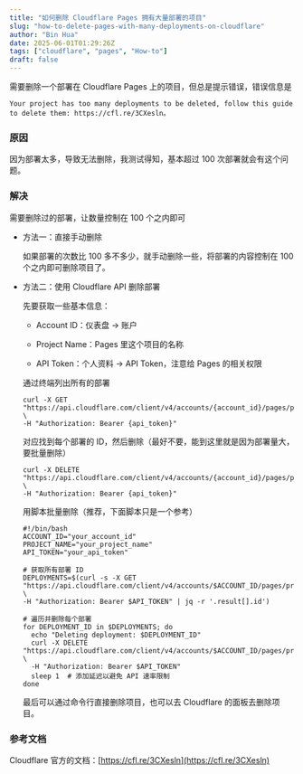 ```yaml
---
title: "如何删除 Cloudflare Pages 拥有大量部署的项目"
slug: "how-to-delete-pages-with-many-deployments-on-cloudflare"
author: "Bin Hua"
date: 2025-06-01T01:29:26Z
tags: ["cloudflare", "pages", "How-to"]
draft: false
---
```


需要删除一个部署在 Cloudflare Pages 上的项目，但总是提示错误，错误信息是

```
Your project has too many deployments to be deleted, follow this guide to delete them: https://cfl.re/3CXesln。
```

### 原因

因为部署太多，导致无法删除，我测试得知，基本超过 100 次部署就会有这个问题。

### 解决

需要删除过的部署，让数量控制在 100 个之内即可

- 方法一：直接手动删除

  如果部署的次数比 100 多不多少，就手动删除一些，将部署的内容控制在 100 个之内即可删除项目了。

- 方法二：使用 Cloudflare API 删除部署

  先要获取一些基本信息：

  - Account ID：仪表盘 -> 账户
  
  - Project Name：Pages 里这个项目的名称

  - API Token：个人资料 -> API Token，注意给 Pages 的相关权限

  通过终端列出所有的部署

  ```
  curl -X GET "https://api.cloudflare.com/client/v4/accounts/{account_id}/pages/projects/{project_name}/deployments" \
  -H "Authorization: Bearer {api_token}"
  ```

  对应找到每个部署的 ID，然后删除（最好不要，能到这里就是因为部署量大，要批量删除）

  ```
  curl -X DELETE "https://api.cloudflare.com/client/v4/accounts/{account_id}/pages/projects/{project_name}/deployments/{deployment_id}" \
  -H "Authorization: Bearer {api_token}"
  ```    

  用脚本批量删除（推荐，下面脚本只是一个参考）

  ```
  #!/bin/bash
  ACCOUNT_ID="your_account_id"
  PROJECT_NAME="your_project_name"
  API_TOKEN="your_api_token"

  # 获取所有部署 ID
  DEPLOYMENTS=$(curl -s -X GET "https://api.cloudflare.com/client/v4/accounts/$ACCOUNT_ID/pages/projects/$PROJECT_NAME/deployments" \
  -H "Authorization: Bearer $API_TOKEN" | jq -r '.result[].id')

  # 遍历并删除每个部署
  for DEPLOYMENT_ID in $DEPLOYMENTS; do
    echo "Deleting deployment: $DEPLOYMENT_ID"
    curl -X DELETE "https://api.cloudflare.com/client/v4/accounts/$ACCOUNT_ID/pages/projects/$PROJECT_NAME/deployments/$DEPLOYMENT_ID" \
    -H "Authorization: Bearer $API_TOKEN"
    sleep 1  # 添加延迟以避免 API 速率限制
  done
  ```

  最后可以通过命令行直接删除项目，也可以去 Cloudflare 的面板去删除项目。

### 参考文档

Cloudflare 官方的文档：[https://cfl.re/3CXesln](https://cfl.re/3CXesln)
